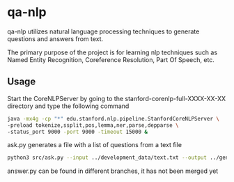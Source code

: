 # qa-nlp

qa-nlp utilizes natural language processing techniques to generate questions and answers from text. 

The primary purpose of the project is for learning nlp techniques such as Named Entity Recognition, Coreference Resolution, Part Of Speech, etc.

## Usage

Start the CoreNLPServer by going to the stanford-corenlp-full-XXXX-XX-XX directory and type the following command
```bash
java -mx4g -cp "*" edu.stanford.nlp.pipeline.StanfordCoreNLPServer \
-preload tokenize,ssplit,pos,lemma,ner,parse,depparse \
-status_port 9000 -port 9000 -timeout 15000 & 
```

ask.py generates a file with a list of questions from a text file
```bash
python3 src/ask.py --input ../development_data/text.txt --output ../generated_data/questions.txt
```

answer.py can be found in different branches, it has not been merged yet
